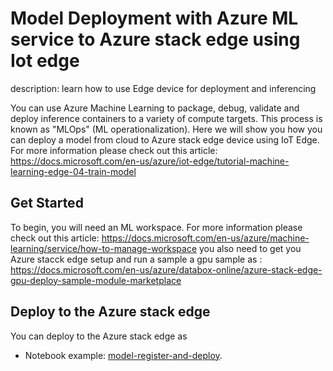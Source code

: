 # Model Deployment with Azure ML service to Azure stack edge using Iot edge

description: learn how to use Edge device for deployment and inferencing

You can use Azure Machine Learning to package, debug, validate and deploy inference containers to a variety of compute targets. This process is known as "MLOps" (ML operationalization). Here we will show you how you can deploy a model from cloud to Azure stack edge device using IoT Edge.
For more information please check out this article: https://docs.microsoft.com/en-us/azure/iot-edge/tutorial-machine-learning-edge-04-train-model

## Get Started
To begin, you will need an ML workspace.
For more information please check out this article: https://docs.microsoft.com/en-us/azure/machine-learning/service/how-to-manage-workspace
you also need to get you Azure stacck edge setup and run a sample a gpu sample as : https://docs.microsoft.com/en-us/azure/databox-online/azure-stack-edge-gpu-deploy-sample-module-marketplace


## Deploy to the Azure stack edge
You can deploy to the Azure stack edge as
- Notebook example: [model-register-and-deploy](./production-deploy-to-ase-gpu.ipynb).